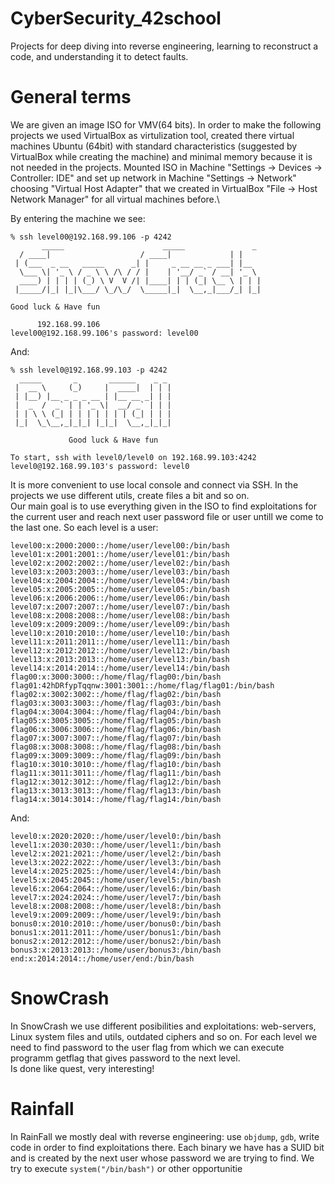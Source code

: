 # CyberSecurity_42school
Projects for deep diving into reverse engineering, learning to reconstruct a code, and understanding it to detect faults.

# General terms
We are given an image ISO for VMV(64 bits). In order to make the following projects we used VirtualBox as virtulization tool, created there virtual machines Ubuntu (64bit) with standard characteristics (suggested by VirtualBox while creating the machine) and minimal memory because it is not needed in the projects. Mounted ISO in Machine "Settings -> Devices -> Controller: IDE" and set up network in Machine "Settings -> Network" choosing "Virtual Host Adapter" that we created in VirtualBox "File -> Host Network Manager" for all virtual machines before.\

By entering the machine we see:

	% ssh level00@192.168.99.106 -p 4242
		   _____                      _____               _
	  / ____|                    / ____|             | |
	 | (___  _ __   _____      _| |     _ __ __ _ ___| |__
	  \___ \| '_ \ / _ \ \ /\ / / |    | '__/ _` / __| '_ \
	  ____) | | | | (_) \ V  V /| |____| | | (_| \__ \ | | |
	 |_____/|_| |_|\___/ \_/\_/  \_____|_|  \__,_|___/_| |_|

  	Good luck & Have fun

          192.168.99.106
	level00@192.168.99.106's password: level00

And:


	% ssh level0@192.168.99.103 -p 4242
	  _____       _       ______    _ _
	 |  __ \     (_)     |  ____|  | | |
	 | |__) |__ _ _ _ __ | |__ __ _| | |
	 |  _  /  _` | | '_ \|  __/ _` | | |
	 | | \ \ (_| | | | | | | | (_| | | |
	 |_|  \_\__,_|_|_| |_|_|  \__,_|_|_|

                 Good luck & Have fun

  	To start, ssh with level0/level0 on 192.168.99.103:4242
	level0@192.168.99.103's password: level0

It is more convenient to use local console and connect via SSH. In the projects we use different utils, create files a bit and so on.\
Our main goal is to use everything given in the ISO to find exploitations for the current user and reach next user password file or user untill we come to the last one. So each level is a user:

	level00:x:2000:2000::/home/user/level00:/bin/bash
	level01:x:2001:2001::/home/user/level01:/bin/bash
	level02:x:2002:2002::/home/user/level02:/bin/bash
	level03:x:2003:2003::/home/user/level03:/bin/bash
	level04:x:2004:2004::/home/user/level04:/bin/bash
	level05:x:2005:2005::/home/user/level05:/bin/bash
	level06:x:2006:2006::/home/user/level06:/bin/bash
	level07:x:2007:2007::/home/user/level07:/bin/bash
	level08:x:2008:2008::/home/user/level08:/bin/bash
	level09:x:2009:2009::/home/user/level09:/bin/bash
	level10:x:2010:2010::/home/user/level10:/bin/bash
	level11:x:2011:2011::/home/user/level11:/bin/bash
	level12:x:2012:2012::/home/user/level12:/bin/bash
	level13:x:2013:2013::/home/user/level13:/bin/bash
	level14:x:2014:2014::/home/user/level14:/bin/bash
	flag00:x:3000:3000::/home/flag/flag00:/bin/bash
	flag01:42hDRfypTqqnw:3001:3001::/home/flag/flag01:/bin/bash
	flag02:x:3002:3002::/home/flag/flag02:/bin/bash
	flag03:x:3003:3003::/home/flag/flag03:/bin/bash
	flag04:x:3004:3004::/home/flag/flag04:/bin/bash
	flag05:x:3005:3005::/home/flag/flag05:/bin/bash
	flag06:x:3006:3006::/home/flag/flag06:/bin/bash
	flag07:x:3007:3007::/home/flag/flag07:/bin/bash
	flag08:x:3008:3008::/home/flag/flag08:/bin/bash
	flag09:x:3009:3009::/home/flag/flag09:/bin/bash
	flag10:x:3010:3010::/home/flag/flag10:/bin/bash
	flag11:x:3011:3011::/home/flag/flag11:/bin/bash
	flag12:x:3012:3012::/home/flag/flag12:/bin/bash
	flag13:x:3013:3013::/home/flag/flag13:/bin/bash
	flag14:x:3014:3014::/home/flag/flag14:/bin/bash

And:

	level0:x:2020:2020::/home/user/level0:/bin/bash
	level1:x:2030:2030::/home/user/level1:/bin/bash
	level2:x:2021:2021::/home/user/level2:/bin/bash
	level3:x:2022:2022::/home/user/level3:/bin/bash
	level4:x:2025:2025::/home/user/level4:/bin/bash
	level5:x:2045:2045::/home/user/level5:/bin/bash
	level6:x:2064:2064::/home/user/level6:/bin/bash
	level7:x:2024:2024::/home/user/level7:/bin/bash
	level8:x:2008:2008::/home/user/level8:/bin/bash
	level9:x:2009:2009::/home/user/level9:/bin/bash
	bonus0:x:2010:2010::/home/user/bonus0:/bin/bash
	bonus1:x:2011:2011::/home/user/bonus1:/bin/bash
	bonus2:x:2012:2012::/home/user/bonus2:/bin/bash
	bonus3:x:2013:2013::/home/user/bonus3:/bin/bash
	end:x:2014:2014::/home/user/end:/bin/bash

# SnowCrash
In SnowCrash we use different posibilities and exploitations: web-servers, Linux system files and utils, outdated ciphers and so on. For each level we need to find password to the user flag from which we can execute programm getflag that gives password to the next level.\
Is done like quest, very interesting!

# Rainfall
In RainFall we mostly deal with reverse engineering: use `objdump`, `gdb`, write code in order to find exploitations there. Each binary we have has a SUID bit and is created by the next user whose password we are trying to find. We try to execute `system("/bin/bash")` or other opportunitie